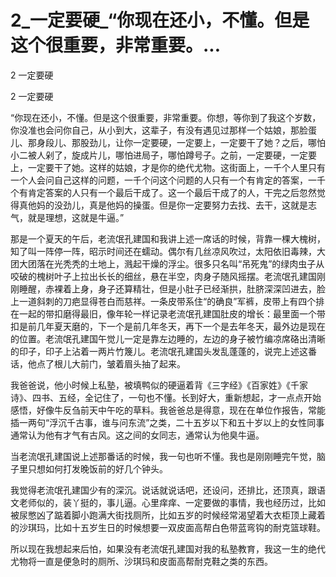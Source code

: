 # 2_一定要硬_“你现在还小，不懂。但是这个很重要，非常重要。...

2 一定要硬

2 一定要硬

“你现在还小，不懂。但是这个很重要，非常重要。你想，等你到了我这个岁数，你没准也会问你自己，从小到大，这辈子，有没有遇见过那样一个姑娘，那脸蛋儿、那身段儿、那股劲儿，让你一定要硬，一定要上，一定要干了她？之后，哪怕小二被人剁了，旋成片儿，哪怕进局子，哪怕蹲号子。之前，一定要硬，一定要上，一定要干了她。这样的姑娘，才是你的绝代尤物。这街面上，一千个人里只有一个人会问自己这样的问题，一千个问这个问题的人只有一个有肯定的答案，一千个有肯定答案的人只有一个最后干成了。这一个最后干成了的人，干完之后忽然觉得真他妈的没劲儿，真是他妈的操蛋。但是你一定要努力去找、去干，这就是志气，就是理想，这就是牛逼。”

那是一个夏天的午后，老流氓孔建国和我讲上述一席话的时候，背靠一棵大槐树，知了叫一阵停一阵，昭示时间还在蠕动。偶尔有几丝凉风吹过，太阳依旧毒辣，大团大团落在光秃秃的土地上，溅起干燥的浮尘。很多只名叫“吊死鬼”的绿肉虫子从咬破的槐树叶子上拉出长长的细丝，悬在半空，肉身子随风摇摆。老流氓孔建国刚刚睡醒，赤裸着上身，身子还算精壮，但是小肚子已经渐拱，肚脐深深凹进去，脸上一道斜刺的刀疤显得苍白而慈祥。一条皮带系住“的确良”军裤，皮带上有四个排在一起的带扣磨得最旧，像年轮一样记录老流氓孔建国肚皮的增长：最里面一个带扣是前几年夏天磨的，下一个是前几年冬天，再下一个是去年冬天，最外边是现在的位置。老流氓孔建国午觉儿一定是靠左边睡的，左边的身子被竹编凉席硌出清晰的印子，印子上沾着一两片竹篾儿。老流氓孔建国头发乱蓬蓬的，说完上述这番话，他点了根儿大前门，皱着眉头抽了起来。

我爸爸说，他小时候上私塾，被填鸭似的硬逼着背《三字经》《百家姓》《千家诗》、四书、五经，全记住了，一句也不懂。长到好大，重新想起，才一点点开始感悟，好像牛反刍前天中午吃的草料。我爸爸总是得意，现在在单位作报告，常能插一两句“浮沉千古事，谁与问东流”之类，二十五岁以下和五十岁以上的女性同事通常认为他有才气有古风。这之间的女同志，通常认为他臭牛逼。

当老流氓孔建国说上述那番话的时候，我一句也听不懂。我也是刚刚睡完午觉，脑子里只想如何打发晚饭前的好几个钟头。

我觉得老流氓孔建国少有的深沉。说话就说话吧，还设问，还排比，还顶真，跟语文老师似的，装丫挺的，事儿逼。心里痒痒、一定要做的事情，我也经历过，比如被尿憋凶了踮着脚小跑满大街找厕所，比如五岁的时候经常渴望着大衣柜顶上藏着的沙琪玛，比如十五岁生日的时候想要一双皮面高帮白色带蓝弯钩的耐克篮球鞋。

所以现在我想起来后怕，如果没有老流氓孔建国对我的私塾教育，我这一生的绝代尤物将一直是便急时的厕所、沙琪玛和皮面高帮耐克鞋之类的东西。